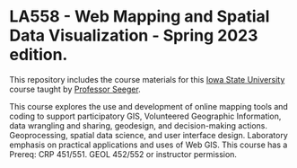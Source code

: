 # LA558 - Web Mapping and Spatial Data Visualization - Spring 2023 edition.
This repository includes the course materials for this [Iowa State University](https://www.iastate.edu) course taught by [Professor Seeger](https://faculty.sites.iastate.edu/cjseeger/).

This course explores the use and development of online mapping tools and coding to support participatory GIS, Volunteered Geographic Information, data wrangling and sharing, geodesign, and decision-making actions. Geoprocessing, spatial data science, and user interface design. Laboratory emphasis on practical applications and uses of Web GIS. 
This course has a Prereq: CRP 451/551. GEOL 452/552 or instructor permission.
